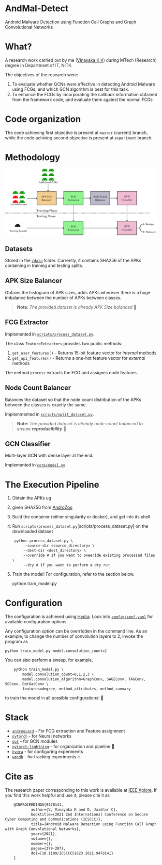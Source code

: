 # AndMal-Detect

Android Malware Detection using Function Call Graphs and Graph Convolutional Networks

# What?

A research work carried out by me ([Vinayaka K V](https://github.com/vinayakakv)) during MTech (Research) degree in Department of IT, NITK.

The objectives of the research were:

1. To evaluate whether GCNs were effective in detecting Android Malware using FCGs, and which GCN algorithm is best for this task.
2. To enhance the FCGs by incorporating the callback information obtained from the framework code, and evaluate them against the normal FCGs

# Code organization

The code achieving first objective is present at `master` (current) branch, while the code achiving second objective is present at `experiment` branch.

# Methodology
![Architecture](assets/architecture.svg)

## Datasets

Stored in the [`/data`](/data) folder. Currently, it contains SHA256 of the APKs containing in training and testing splits.


## APK Size Balancer

Obtains the histogram of APK sizes, adds APKs wherever there is a huge imbalance between the number of APKs between classes.

> **Note:** *The provided dataset is already APK Size balanced* 🥳

## FCG Extractor

Implemented in [`scripts/process_dataset.py`](scripts/process_dataset.py).

The class `FeatureExtractors` provides two public methods:

1. `get_user_features()` - Returns 15-bit feature vector for *internal* methods
2. `get_api_features()` - Returns a one-hot feature vector for *external* methods

The method `process` extracts the FCG and assignes node features.

## Node Count Balancer

Balances the dataset so that the node count distribution of the APKs between the classes is exactly the same.

Implemmented in [`scripts/split_dataset.py`](scripts/split_dataset.py).

> **Note:** *The provided dataset is already node-count balanced to ensure **reproducibility*** 🤩

## GCN Classifier

Multi-layer GCN with dense layer at the end.

Implemented in [`core/model.py`](core/model.py)

# The Execution Pipeline

1. Obtain the APKs ug
2.  given SHA256 from [AndroZoo](https://androzoo.uni.lu/)
3. Build the container (either singularity or docker), and get into its shell
4. Run `scripts/process_dataset.py`[scripts/process_dataset.py] on the downloaded dataset

        python process_dataset.py \
            --source-dir <source_directory> \
            --dest-dir <dest_directory> \
            --override # If you want to oveeride existing processed files \
            --dry # If you want to perform a dry run

4. Train the model! For configuration, refer to the section below.

    python train_model.py

# Configuration

The configuration is achieved using [Hydra](https://hydra.cc/). Look into [`config/conf.yaml`](config/conf.yaml) for available configuration options.

Any configuration option can be overridden in the command line. As an example, to change the number of convolution layers to 2, invoke the program as

    python train_model.py model.convolution_count=2

You can also perform a sweep, for example,

        python train_model.py \
            model.convolution_count=0,1,2,3 \
            model.convolution_algorithm=GraphConv, SAGEConv, TAGConv, SGConv, DotGatConv \
            features=degree, method_attributes, method_summary

to train the model in all possible configurations! 🥳

# Stack

- [`androguard`](https://androguard.readthedocs.io/en/lates) - For FCG extraction and Feature assignment
- [`pytorch`](https://pytorch.org/) - for Neural networks
- [`dgl`](https://www.dgl.ai/) - for GCN modules
- [`pytorch-lightning`](https://github.com/PyTorchLightning/pytorch-lightning) - for organization and pipeline 💖
- [`hydra`](https://hydra.cc/) - for configuring experiments
- [`wandb`](https://wandb.ai/) - for tracking experiments 🔥

# Cite as

The research paper corresponding to this work is available at [IEEE Xplore](https://ieeexplore.ieee.org/document/9478141). If you find this work helpful and use it, please cite it as

        @INPROCEEDINGS{9478141,
                author={V, Vinayaka K and D, Jaidhar C},
                booktitle={2021 2nd International Conference on Secure Cyber Computing and Communications (ICSCCC)},
                title={Android Malware Detection using Function Call Graph with Graph Convolutional Networks},
                year={2021},
                volume={},
                number={},
                pages={279-287},
                doi={10.1109/ICSCCC51823.2021.9478141}
        }
